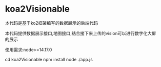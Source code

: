 # koa2Visionable

本代码是基于ko2框架编写的数据展示的后端代码

本代码提供数据展示接口,地图接口,结合接下来上传的vision可以进行数字化大屏的展示

使用需求:node>=14.17.0

cd koa2Visionable
npm install
node ./app.js
